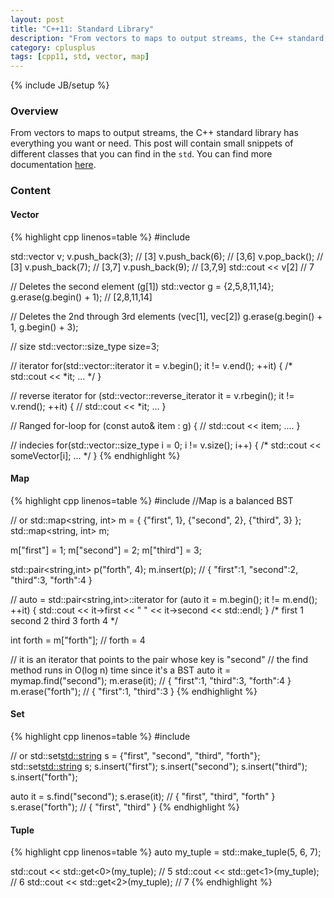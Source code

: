 ```yaml
---
layout: post
title: "C++11: Standard Library"
description: "From vectors to maps to output streams, the C++ standard library has everything you want or need. This post will contain small snippets of different classes that you can find in the `std`. You can find more documentation [here](http://www.cplusplus.com/reference/)."
category: cplusplus
tags: [cpp11, std, vector, map]
---
```

{% include JB/setup %}

<!-- Overview -->
<h3>Overview</h3>

From vectors to maps to output streams, the C++ standard library has everything you want or need. This post will contain small snippets of different classes that you can find in the `std`. You can find more documentation [here](http://www.cplusplus.com/reference/).

<!-- Content -->
<h3>Content</h3>

<!-- Vector -->
<h4>Vector</h4>

<!-- Code _______________________________________-->
{% highlight cpp linenos=table  %}
#include <vector>

std::vector<int> v;
v.push_back(3);   // [3]
v.push_back(6);   // [3,6]
v.pop_back();     // [3]
v.push_back(7);   // [3,7]
v.push_back(9);   // [3,7,9]
std::cout << v[2] // 7

// Deletes the second element (g[1])
std::vector<int> g = {2,5,8,11,14};
g.erase(g.begin() + 1); // [2,8,11,14]

// Deletes the 2nd through 3rd elements (vec[1], vec[2])
g.erase(g.begin() + 1, g.begin() + 3);

// size
std::vector<int>::size_type size=3;

// iterator
for(std::vector<int>::iterator it = v.begin(); it != v.end(); ++it) {
    /* std::cout << *it; ... */
}

// reverse iterator
for (std::vector<int>::reverse_iterator it = v.rbegin(); it != v.rend(); ++it) {
    // std::cout << *it; ...
}

// Ranged for-loop
for (const auto& item : g) {
    // std::cout << item; ....
}

// indecies
for(std::vector<int>::size_type i = 0; i != v.size(); i++) {
    /* std::cout << someVector[i]; ... */
}
{% endhighlight %}
<!-- /Code ^^^^^^^^^^^^^^^^^^^^^^^^^^^^^^^^^^^^^^-->


<!-- Map -->
<h4>Map</h4>

<!-- Code _______________________________________-->
{% highlight cpp linenos=table  %}
#include <map>
//Map is a balanced BST

// or std::map<string, int> m = { {"first", 1}, {"second", 2}, {"third", 3} };
std::map<string, int> m;

m["first"] = 1;
m["second"] = 2;
m["third"] = 3;

std::pair<string,int> p("forth", 4);
m.insert(p); // { "first":1, "second":2, "third":3, "forth":4 }

// auto = std::pair<string,int>::iterator
for (auto it = m.begin(); it != m.end(); ++it) {
    std::cout << it->first << " " << it->second << std::endl;
}
/*
first 1
second 2
third 3
forth 4
*/

int forth = m["forth"];
// forth = 4

// it is an iterator that points to the pair whose key is "second"
// the find method runs in O(log n) time since it's a BST
auto it = mymap.find("second");
m.erase(it);        // { "first":1, "third":3, "forth":4 }
m.erase("forth");   // { "first":1, "third":3 }
{% endhighlight %}
<!-- /Code ^^^^^^^^^^^^^^^^^^^^^^^^^^^^^^^^^^^^^^-->


<!-- Set -->
<h4>Set</h4>

<!-- Code _______________________________________-->
{% highlight cpp linenos=table  %}
#include <set> 

// or std::set<std::string> s = {"first", "second", "third", "forth"};
std::set<std::string> s;
s.insert("first");
s.insert("second");
s.insert("third");
s.insert("forth");

auto it = s.find("second");
s.erase(it);        // { "first", "third", "forth" }
s.erase("forth");   // { "first", "third" }
{% endhighlight %}
<!-- /Code ^^^^^^^^^^^^^^^^^^^^^^^^^^^^^^^^^^^^^^-->


<!-- Tuple -->
<h4>Tuple</h4>

<!-- Code _______________________________________-->
{% highlight cpp linenos=table  %}
auto my_tuple = std::make_tuple(5, 6, 7);

std::cout << std::get<0>(my_tuple); // 5
std::cout << std::get<1>(my_tuple); // 6
std::cout << std::get<2>(my_tuple); // 7
{% endhighlight %}
<!-- /Code ^^^^^^^^^^^^^^^^^^^^^^^^^^^^^^^^^^^^^^-->
